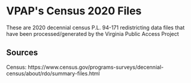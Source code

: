 <h1>VPAP's Census 2020 Files</h1>
These are 2020 decennial census P.L. 94-171 redistricting data files that have been processed/generated by the Virginia Public Access Project
<h2>Sources</h2>
Census: https://www.census.gov/programs-surveys/decennial-census/about/rdo/summary-files.html
